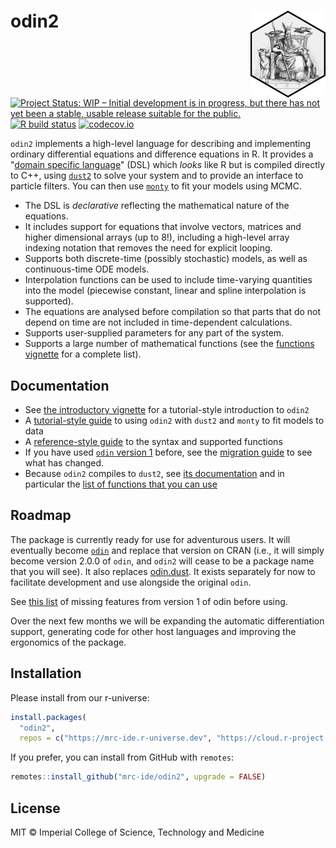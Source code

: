 # odin2 <img src='man/figures/logo.png' align="right" height="139" />

<!-- badges: start -->
[![Project Status: WIP – Initial development is in progress, but there has not yet been a stable, usable release suitable for the public.](https://www.repostatus.org/badges/latest/wip.svg)](https://www.repostatus.org/#wip)
[![R build status](https://github.com/mrc-ide/odin2/workflows/R-CMD-check/badge.svg)](https://github.com/mrc-ide/odin2/actions)
[![codecov.io](https://codecov.io/github/mrc-ide/odin2/coverage.svg?branch=main)](https://codecov.io/github/mrc-ide/odin2?branch=main)
<!-- badges: end -->

`odin2` implements a high-level language for describing and implementing ordinary differential equations and difference equations in R.  It provides a "[domain specific language](https://en.wikipedia.org/wiki/Domain-specific_language)" (DSL) which _looks_ like R but is compiled directly to C++, using [`dust2`](https://mrc-ide.github.io/dust2/) to solve your system and to provide an interface to particle filters.  You can then use [`monty`](https://mrc-ide.github.io/monty/) to fit your models using MCMC.

* The DSL is _declarative_ reflecting the mathematical nature of the equations.
* It includes support for equations that involve vectors, matrices and higher dimensional arrays (up to 8!), including a high-level array indexing notation that removes the need for explicit looping.
* Supports both discrete-time (possibly stochastic) models, as well as continuous-time ODE models.
* Interpolation functions can be used to include time-varying quantities into the model (piecewise constant, linear and spline interpolation is supported).
* The equations are analysed before compilation so that parts that do not depend on time are not included in time-dependent calculations.
* Supports user-supplied parameters for any part of the system.
* Supports a large number of mathematical functions (see the [functions vignette](https://mrc-ide.github.io/odin2/articles/functions.html) for a complete list).

## Documentation

* See [the introductory vignette](https://mrc-ide.github.io/odin2/articles/odin2.html) for a tutorial-style introduction to `odin2`
* A [tutorial-style guide](https://mrc-ide.github.io/odin2/articles/fitting.html) to using `odin2` with `dust2` and `monty` to fit models to data
* A [reference-style guide](https://mrc-ide.github.io/odin2/articles/functions.html) to the syntax and supported functions
* If you have used [`odin` version 1](https://mrc-ide.github.io/odin) before, see the [migration guide](https://mrc-ide.github.io/odin2/articles/migrating.html) to see what has changed.
* Because `odin2` compiles to `dust2`, see [its documentation](https://mrc-ide.github.io/dust2) and in particular the [list of functions that you can use](https://mrc-ide.github.io/dust2/reference/index.html)

## Roadmap

The package is currently ready for use for adventurous users.  It will eventually become [`odin`](https://mrc-ide.github.io/odin) and replace that version on CRAN (i.e., it will simply become version 2.0.0 of `odin`, and `odin2` will cease to be a package name that you will see).  It also replaces [odin.dust](https://mrc-ide.github.io/odin.dust).  It exists separately for now to facilitate development and use alongside the original `odin`.

See [this list](https://mrc-ide.github.io/odin2/articles/migrating.html#missing-features) of missing features from version 1 of odin before using.

Over the next few months we will be expanding the automatic differentiation support, generating code for other host languages and improving the ergonomics of the package.

## Installation

Please install from our r-universe:

```r
install.packages(
  "odin2",
  repos = c("https://mrc-ide.r-universe.dev", "https://cloud.r-project.org"))
```

If you prefer, you can install from GitHub with `remotes`:

```r
remotes::install_github("mrc-ide/odin2", upgrade = FALSE)
```

## License

MIT © Imperial College of Science, Technology and Medicine
